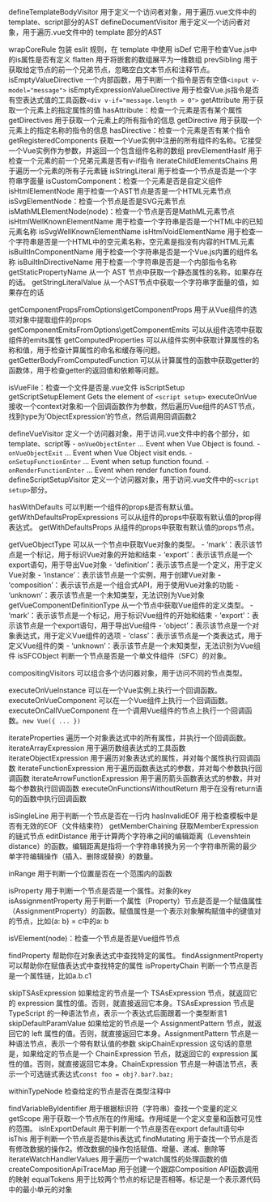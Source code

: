 defineTemplateBodyVisitor 用于定义一个访问者对象，用于遍历.vue文件中的 template、script部分的AST
defineDocumentVisitor 用于定义一个访问者对象，用于遍历.vue文件中的 template 部分的AST

wrapCoreRule 包装 eslit 规则，在 template 中使用
isDef 它用于检查Vue.js中的is属性是否有定义
flatten 用于将嵌套的数组展平为一维数组
prevSibling 用于获取给定节点的前一个兄弟节点，忽略空白文本节点和注释节点。
isEmptyValueDirective 一个内部函数，用于判断一个指令是否有空值`<input v-model="message">`
isEmptyExpressionValueDirective 用于检查Vue.js指令是否有空表达式值的工具函数`<div v-if="message.length > 0">`
getAttribute 用于获取一个元素上的指定属性的值
hasAttribute：检查一个元素是否有某个属性
getDirectives 用于获取一个元素上的所有指令的信息
getDirective 用于获取一个元素上的指定名称的指令的信息
hasDirective：检查一个元素是否有某个指令
getRegisteredComponents 获取一个Vue实例中注册的所有组件的名称。它接受一个Vue实例作为参数，并返回一个包含组件名称的数组
prevElementHasIf 用于检查一个元素的前一个兄弟元素是否有v-if指令
iterateChildElementsChains 用于遍历一个元素的所有子元素链
isStringLiteral 用于检查一个节点是否是一个字符串字面量
isCustomComponent：检查一个元素是否是自定义组件
isHtmlElementNode 用于检查一个AST节点是否是一个HTML元素节点
isSvgElementNode：检查一个节点是否是SVG元素节点
isMathMLElementNode(node)：检查一个节点是否是MathML元素节点
isHtmlWellKnownElementName 用于检查一个字符串是否是一个HTML中的已知元素名称
isSvgWellKnownElementName
isHtmlVoidElementName 用于检查一个字符串是否是一个HTML中的空元素名称，空元素是指没有内容的HTML元素
isBuiltInComponentName 用于检查一个字符串是否是一个Vue.js内置的组件名称
isBuiltInDirectiveName 用于检查一个字符串是否是一个内部指令名称
getStaticPropertyName 从一个 AST 节点中获取一个静态属性的名称，如果存在的话。
getStringLiteralValue 从一个AST节点中获取一个字符串字面量的值，如果存在的话

getComponentPropsFromOptions\getComponentProps 用于从Vue组件的选项对象中提取组件的props
getComponentEmitsFromOptions\getComponentEmits 可以从组件选项中获取组件的emits属性
getComputedProperties 可以从组件实例中获取计算属性的名称和值，用于检查计算属性的命名和缓存等问题。
getGetterBodyFromComputedFunction 可以从计算属性的函数中获取getter的函数体，用于检查getter的返回值和依赖等问题。

isVueFile：检查一个文件是否是.vue文件
isScriptSetup
getScriptSetupElement Gets the element of `<script setup>`
executeOnVue 接收一个context对象和一个回调函数作为参数，然后遍历Vue组件的AST节点，找到type为’ObjectExpression’的节点，然后调用回调函数2

defineVueVisitor 定义一个访问器对象，用于访问.vue文件中的各个部分，如template、script等
    - `onVueObjectEnter` ... Event when Vue Object is found.
    - `onVueObjectExit` ... Event when Vue Object visit ends.
    - `onSetupFunctionEnter` ... Event when setup function found.
    - `onRenderFunctionEnter` ... Event when render function found.
defineScriptSetupVisitor 定义一个访问器对象，用于访问.vue文件中的`<script setup>`部分。

hasWithDefaults 可以判断一个组件的props是否有默认值。
getWithDefaultsPropExpressions 可以从组件的props中获取有默认值的prop得表达式。
getWithDefaultsProps 从组件的props中获取有默认值的props节点。

getVueObjectType 可以从一个节点中获取Vue对象的类型。
    - ‘mark’：表示该节点是一个标记，用于标识Vue对象的开始和结束
    - ‘export’：表示该节点是一个export语句，用于导出Vue对象
    - ‘definition’：表示该节点是一个定义，用于定义Vue对象
    - ‘instance’：表示该节点是一个实例，用于创建Vue对象
    - ‘composition’：表示该节点是一个组合式API，用于使用Vue对象的功能
    - ‘unknown’：表示该节点是一个未知类型，无法识别为Vue对象
getVueComponentDefinitionType 从一个节点中获取Vue组件的定义类型。
    - ‘mark’：表示该节点是一个标记，用于标识Vue组件的开始和结束
    - ‘export’：表示该节点是一个export语句，用于导出Vue组件
    - ‘object’：表示该节点是一个对象表达式，用于定义Vue组件的选项
    - ‘class’：表示该节点是一个类表达式，用于定义Vue组件的类
    - ‘unknown’：表示该节点是一个未知类型，无法识别为Vue组件
isSFCObject 判断一个节点是否是一个单文件组件（SFC）的对象。

compositingVisitors 可以组合多个访问器对象，用于访问不同的节点类型。

executeOnVueInstance 可以在一个Vue实例上执行一个回调函数。
executeOnVueComponent 可以在一个Vue组件上执行一个回调函数。
executeOnCallVueComponent 在一个调用Vue组件的节点上执行一个回调函数。`new Vue({ ... })`

iterateProperties 遍历一个对象表达式中的所有属性，并执行一个回调函数。
iterateArrayExpression 用于遍历数组表达式的工具函数
iterateObjectExpression 用于遍历对象表达式的属性，并对每个属性执行回调函数
iterateFunctionExpression 用于遍历函数表达式的参数，并对每个参数执行回调函数
iterateArrowFunctionExpression 用于遍历箭头函数表达式的参数，并对每个参数执行回调函数
executeOnFunctionsWithoutReturn 用于在没有return语句的函数中执行回调函数

isSingleLine 用于判断一个节点是否在一行内
hasInvalidEOF 用于检查模板中是否有无效的EOF（文件结束符）
getMemberChaining 获取MemberExpression的链式节点
editDistance 用于计算两个字符串之间的编辑距离（Levenshtein distance）的函数。编辑距离是指将一个字符串转换为另一个字符串所需的最少单字符编辑操作（插入、删除或替换）的数量。

inRange 用于判断一个位置是否在一个范围内的函数

isProperty 用于判断一个节点是否是一个属性。对象的key
isAssignmentProperty 用于判断一个属性（Property）节点是否是一个赋值属性（AssignmentProperty）的函数。赋值属性是一个表示对象解构赋值中的键值对的节点，比如{a: b} = c中的a: b

isVElement(node)：检查一个节点是否是Vue组件节点

findProperty 帮助你在对象表达式中查找特定的属性。
findAssignmentProperty 可以帮助你在赋值表达式中查找特定的属性
isPropertyChain 判断一个节点是否是一个属性链，比如a.b.c1

skipTSAsExpression 如果给定的节点是一个 TSAsExpression 节点，就返回它的 expression 属性的值。否则，就直接返回它本身。TSAsExpression 节点是 TypeScript 的一种语法节点，表示一个表达式后面跟着一个类型断言1
skipDefaultParamValue 如果给定的节点是一个 AssignmentPattern 节点，就返回它的 left 属性的值。否则，就直接返回它本身。AssignmentPattern 节点是一种语法节点，表示一个带有默认值的参数
skipChainExpression 这句话的意思是，如果给定的节点是一个 ChainExpression 节点，就返回它的 expression 属性的值。否则，就直接返回它本身。ChainExpression 节点是一种语法节点，表示一个可选链式表达式`const foo = obj?.bar?.baz;`

withinTypeNode 检查给定的节点是否在类型注释中

findVariableByIdentifier 用于根据标识符（字符串）查找一个变量的定义
getScope 用于获取一个节点所在的作用域。作用域是一个定义变量和函数可见性的范围。
isInExportDefault 用于判断一个节点是否在export default语句中
isThis 用于判断一个节点是否是this表达式
findMutating 用于查找一个节点是否有修改数据的操作2。修改数据的操作包括赋值、增量、递减、删除等
iterateWatchHandlerValues 用于遍历一个watch属性的处理函数的值
createCompositionApiTraceMap 用于创建一个跟踪Composition API函数调用的映射
equalTokens 用于比较两个节点的标记是否相等。标记是一个表示源代码中的最小单元的对象